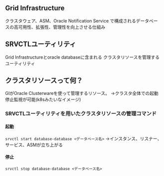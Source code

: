 ## Grid Infrastructure
クラスタウェア、ASM、Oracle Notification Service で構成されるデータベースの高可用性、拡張性、管理性を向上させる仕組み
## SRVCTLユーティリティ
Grid Infrastructureとoracle databaseに含まれる
クラスタリソースを管理するユーティリティ
## クラスタリソースって何？
GIがOracle Clusterwareを使って管理するリソース。
→クラスタ全体での起動停止監視が可能(k8sみたいなイメージ)
### SRVCTLユーティリティを用いたクラスタリソースの管理コマンド

#### 起動
`srvctl start database-database <データベース名>`
→インスタンス、リスナー、サービス、ASMが立ち上がる
#### 停止
`srvctl stop database-database <データベース名>`